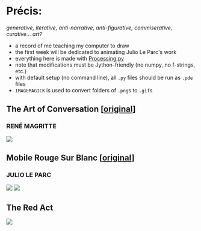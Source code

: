 # Précis: 
*generative, iterative, anti-narrative, anti-figurative, commiserative, curative... art?*   
    

- a record of me teaching my computer to draw
- the first week will be dedicated to animating Julio Le Parc's work
- everything here is made with [Processing.py](https://py.processing.org/)
- note that modifications must be Jython-friendly (no numpy, no f-strings, etc.)
- with default setup (no command line), all `.py` files should be run as `.pde` files
- `IMAGEMAGICK` is used to convert folders of `.png`s to `.gif`s
    
<!-- - there are directions to get things running on any IDE, MUST be on version 1.8.0_202 of Java ... -->
 
## The Art of Conversation \[[original](http://imagespoetrysilence.blogspot.com/2018/01/the-art-of-conversation-by-rene.html)\]
### RENÉ MAGRITTE
  
![](magritte/cloud_conversations.gif)

## Mobile Rouge Sur Blanc \[[original](https://www.artsy.net/artwork/julio-le-parc-mobile-rouge-sur-blanc-1)\]
### JULIO LE PARC
   
![](squa\[red\]/squa\[red\]_dark.gif)
![](squa\[red\]/squa\[red\]_ppl.gif)

## The Red Act
![](redact/redact.gif)